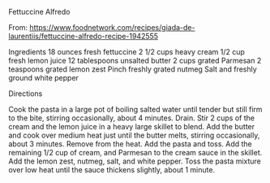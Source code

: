 Fettuccine Alfredo

From: https://www.foodnetwork.com/recipes/giada-de-laurentiis/fettuccine-alfredo-recipe-1942555

Ingredients
18 ounces fresh fettuccine
2 1/2 cups heavy cream
1/2 cup fresh lemon juice
12 tablespoons unsalted butter
2 cups grated Parmesan
2 teaspoons grated lemon zest
Pinch freshly grated nutmeg
Salt and freshly ground white pepper


Directions

Cook the pasta in a large pot of boiling salted water until tender but still firm to the bite, stirring occasionally, about 4 minutes. Drain. Stir 2 cups of the cream and the lemon juice in a heavy large skillet to blend. Add the butter and cook over medium heat just until the butter melts, stirring occasionally, about 3 minutes. Remove from the heat. Add the pasta and toss. Add the remaining 1/2 cup of cream, and Parmesan to the cream sauce in the skillet. Add the lemon zest, nutmeg, salt, and white pepper. Toss the pasta mixture over low heat until the sauce thickens slightly, about 1 minute.

